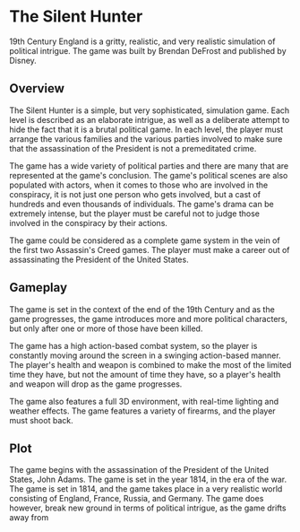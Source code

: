 # The Silent Hunter

19th Century England is a gritty, realistic, and very realistic simulation of political intrigue. The game was built by Brendan DeFrost and published by Disney.

## Overview

The Silent Hunter is a simple, but very sophisticated, simulation game. Each level is described as an elaborate intrigue, as well as a deliberate attempt to hide the fact that it is a brutal political game. In each level, the player must arrange the various families and the various parties involved to make sure that the assassination of the President is not a premeditated crime.

The game has a wide variety of political parties and there are many that are represented at the game's conclusion. The game's political scenes are also populated with actors, when it comes to those who are involved in the conspiracy, it is not just one person who gets involved, but a cast of hundreds and even thousands of individuals. The game's drama can be extremely intense, but the player must be careful not to judge those involved in the conspiracy by their actions.

The game could be considered as a complete game system in the vein of the first two Assassin's Creed games. The player must make a career out of assassinating the President of the United States.

## Gameplay

The game is set in the context of the end of the 19th Century and as the game progresses, the game introduces more and more political characters, but only after one or more of those have been killed.

The game has a high action-based combat system, so the player is constantly moving around the screen in a swinging action-based manner. The player's health and weapon is combined to make the most of the limited time they have, but not the amount of time they have, so a player's health and weapon will drop as the game progresses.

The game also features a full 3D environment, with real-time lighting and weather effects. The game features a variety of firearms, and the player must shoot back.

## Plot

The game begins with the assassination of the President of the United States, John Adams. The game is set in the year 1814, in the era of the war. The game is set in 1814, and the game takes place in a very realistic world consisting of England, France, Russia, and Germany. The game does however, break new ground in terms of political intrigue, as the game drifts away from